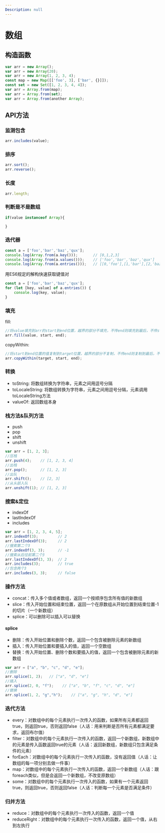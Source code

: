 ```yaml
---
Description: null
---
```


# 数组

## 构造函数

```js
var arr = new Array();
var arr = new Array(20);
var arr = new Array(1, 2, 3, 4);
const map = new Map([['foo', 3], ['bar', {}]]);
const set = new Set([1, 2, 3, 4, 4]);
var arr = Array.from(map);
var arr = Array.from(set);
var arr = Array.from(another Array);
```

## API方法

### 监测包含

```js
arr.includes(value);
```

### 排序

```js
arr.sort();
arr.reverse();
```

### 长度

```js
arr.length;
```

### 判断是不是数组

```js
if(value instanceof Array){

}
```

### 迭代器

```js
const a = ['foo','bar','baz','qux'];
console.log(Array.from(a.key()));       // [0,1,2,3]
console.log(Array.from(a.values()));    // ['foo','bar','baz','qux']
console.log(Array.from(a.entries()));   // [[0,'foo'],[1,'bar'],[2,'baz'],[3,'qux']]
```

用ES6规定的解构快速获取键值对

```js
const a = ['foo','bar','baz','qux'];
for (let [key, value] of a.entries()) {
    console.log(key, value);
}
```

### 填充

fill:

```js
//将value填充到arr的start到end位置，越界的部分不填充，不传end则填充到最后，不传start则从0开始填充，不传value则填充undefined
arr.fill(value, start, end);
```

copyWithin:

```js
//将start到end位置的值复制到target位置，越界的部分不复制，不传end则复制到最后，不传start则从0开始复制，不传target则从0开始覆盖
arr.copyWithin(target, start, end);
```

### 转换

* toString: 将数组转换为字符串，元素之间用逗号分隔
* toLocaleString: 将数组转换为字符串，元素之间用逗号分隔，元素调用toLocaleString方法
* valueOf: 返回数组本身

### 栈方法&队列方法

* push
* pop
* shift
* unshift

```js
var arr = [1, 2, 3];
//压栈
arr.push(4);    // [1, 2, 3, 4]
//出栈
arr.pop();      // [1, 2, 3]
//出队
arr.shift();    // [2, 3]
//从头部入队
arr.unshift(1); // [1, 2, 3]
```

### 搜索&定位

* indexOf
* lastIndexOf
* includes

```js
var arr = [1, 2, 3, 4, 5];
arr.indexOf(3);         // 2
arr.lastIndexOf(3);     // 2
//搜索第二个3
arr.indexOf(3, 3);      // -1
//搜索从后往前第二个3
arr.lastIndexOf(3, 3);  // 2
arr.includes(3);        // true
//包含两个3
arr.includes(3, 3);     // false
```

### 操作方法

* concat：传入多个值或者数组，返回一个按顺序包含所有值的新数组
* slice：传入开始位置和结束位置，返回一个在原数组从开始位置到结束位置-1的切片（一个新数组）
* splice：可以删除可以插入可以替换

#### splice

* 删除：传入开始位置和删除个数，返回一个包含被删除元素的新数组
* 插入：传入开始位置和要插入的值，返回一个空数组
* 替换：传入开始位置、删除个数和要插入的值，返回一个包含被删除元素的新数组

```js
var arr = ["a", "b", "c", "d", "e"];
//删除
arr.splice(1, 2);   // ["a", "d", "e"]
//插入
arr.splice(2, 0, "f");    // ["a", "b", "f", "c", "d", "e"]
//替换
arr.splice(1, 2, "g","h");    // ["a", "g", "h", "d", "e"]
```

### 迭代方法

* every：对数组中的每个元素执行一次传入的函数，如果所有元素都返回true，则返回true，否则返回false（人话：用来判断是否所有元素都满足要求，返回布尔值）
* filter：对数组中的每个元素执行一次传入的函数，返回一个新数组，新数组中的元素是传入函数返回true的元素（人话：返回新数组，新数组只包含满足条件的元素）
* forEach：对数组中的每个元素执行一次传入的函数，没有返回值（人话：让数组的每一项分别去做一件事）
* map：对数组中的每个元素执行一次传入的函数，返回一个新数组（人话：跟foreach类似，但是会返回一个新数组，不改变原数组）
* some：对数组中的每个元素执行一次传入的函数，如果有一个元素返回true，则返回true，否则返回false（人话：判断每一个元素是否满足条件）

### 归并方法

* reduce：对数组中的每个元素执行一次传入的函数，返回一个值
* reduceRight：对数组中的每个元素执行一次传入的函数，返回一个值，从右到左执行
